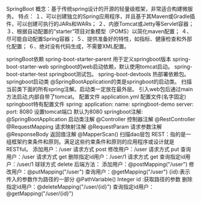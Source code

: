 SpringBoot
概念：基于传统spring设计的开源的轻量级框架，非常适合构建微服务。
特点：
１、可以创建独立的Spring应用程序，并且基于其Maven或Gradle插件，可以创建可执行的JARs和WARs；
２、内嵌Tomcat或Jetty等Servlet容器；
３、根据自动配置的“starter”项目对象模型（POMS）以简化maven配置；
４、尽可能自动配置Spring容器；
５、提供准备好的特性，如指标、健康检查和外部化配置；
６、绝对没有代码生成，不需要XML配置。

springBoot依赖
    <parent> spring-boot-starter-parent 用于定义springboot版本
    spring-boot-starter-web springboot的web启动依赖，默认使用tomcat启动。
    spring-boot-starter-test springboot测试包。
    spring-boot-devtools 热部署依赖包。
springboot启动类
    @SpringBootApplication的类是springboot的启动类。
    扫描当前类下面的所有spring注解。启动类一定放在最外层。
    引入web包后通过main方法启动,内部自带了tomcat。
配置文件
    application.yml 配置文件(名字固定)
        springboot特有配置文件
        spring:
            application:
                name: springboot-demo
        server:
            port: 8080 设置tomcat端口 默认为8080
springboot注解:
    @SpringBootApplication 启动类注解
    @Controller 控制器注解
    @RestController 
    @RequestMapping 请求映射注解
    @RequestParam 请求参数注解
    @ResponseBody 返回值注解
    @MapperScan() 扫描dao层包
REST：指的是一组框架约束条件和原则。满足这些约束条件和原则的应用程序或设计就是RESTful。
    添加用户：/user      请求方式 post
    修改用户：/user      请求方式 put
    查询用户：/user      请求方式 get
    删除指定id用户：/user/1      请求方式 get
    查询指定id用户：/user/1      球球方式 delete
后端方法：
    添加用户：@postMapping("/user")
    修改用户：@putMapping("/user")
    查询用户：@getMapping("/user")
    {id}:表示传入的参数作为路径的一部分
    @PathVariable() Integer id :获取路径的参数
    删除指定id用户：@deleteMapping("/user/{id}")
    查询指定id用户： @getMapping("/user/{id}")
    
    

